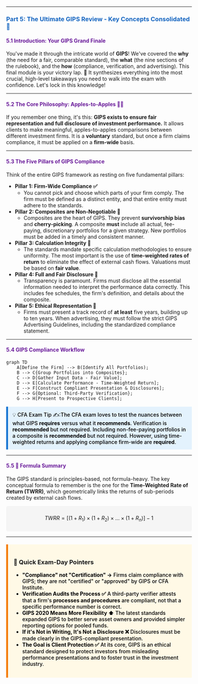 -----
### <span style="color: #1565C0;">Part 5: The Ultimate GIPS Review - Key Concepts Consolidated 🧠</span>

#### <span style="color: #6A1B9A;">5.1 Introduction: Your GIPS Grand Finale</span>

You've made it through the intricate world of <b>GIPS</b>! We've covered the <b>why</b> (the need for a fair, comparable standard), the <b>what</b> (the nine sections of the rulebook), and the <b>how</b> (compliance, verification, and advertising). This final module is your victory lap. 🏁 It synthesizes everything into the most crucial, high-level takeaways you need to walk into the exam with confidence. Let's lock in this knowledge!

-----

#### <span style="color: #6A1B9A;">5.2 The Core Philosophy: Apples-to-Apples 🍎🍏</span>

If you remember one thing, it's this: <b>GIPS exists to ensure fair representation and full disclosure of investment performance.</b> It allows clients to make meaningful, apples-to-apples comparisons between different investment firms. It is a <b>voluntary</b> standard, but once a firm claims compliance, it must be applied on a <b>firm-wide</b> basis.

-----

#### <span style="color: #6A1B9A;">5.3 The Five Pillars of GIPS Compliance</span>

Think of the entire GIPS framework as resting on five fundamental pillars:

* <b>Pillar 1: Firm-Wide Compliance ✅</b>
  * You cannot pick and choose which parts of your firm comply. The firm must be defined as a distinct entity, and that entire entity must adhere to the standards.
* <b>Pillar 2: Composites are Non-Negotiable 🧺</b>
  * Composites are the heart of GIPS. They prevent <b>survivorship bias</b> and <b>cherry-picking</b>. A composite <b>must</b> include all actual, fee-paying, discretionary portfolios for a given strategy. New portfolios must be added in a timely and consistent manner.
* <b>Pillar 3: Calculation Integrity 🧮</b>
  * The standards mandate specific calculation methodologies to ensure uniformity. The most important is the use of <b>time-weighted rates of return</b> to eliminate the effect of external cash flows. Valuations must be based on <b>fair value</b>.
* <b>Pillar 4: Full and Fair Disclosure 📄</b>
  * Transparency is paramount. Firms must disclose all the essential information needed to interpret the performance data correctly. This includes fee schedules, the firm's definition, and details about the composite.
* <b>Pillar 5: Ethical Representation 📢</b>
  * Firms must present a track record of <b>at least</b> five years, building up to ten years. When advertising, they must follow the strict GIPS Advertising Guidelines, including the standardized compliance statement.

-----

#### <span style="color: #6A1B9A;">5.4 GIPS Compliance Workflow</span>

```mermaid
graph TD
    A[Define the Firm] --> B(Identify All Portfolios);
    B --> C{Group Portfolios into Composites};
    C --> D[Gather Input Data - Fair Value];
    D --> E[Calculate Performance - Time-Weighted Return];
    E --> F[Construct Compliant Presentation & Disclosures];
    F --> G{Optional: Third-Party Verification};
    G --> H[Present to Prospective Clients];
```

<div style="background-color: #E3F2FD; border-left: 5px solid #1976D2; padding: 12px; margin: 15px 0;">
<div style="color: #000000; font-weight: 500;">
💡 CFA Exam Tip ✍️:The CFA exam loves to test the nuances between what GIPS <b>requires</b> versus what it <b>recommends</b>. Verification is <b>recommended</b> but not required. Including non-fee-paying portfolios in a composite is <b>recommended</b> but not required. However, using time-weighted returns and applying compliance firm-wide are <b>required</b>.
</div>
</div>

-----

#### <span style="color: #6A1B9A;">5.5 🧪 Formula Summary</span>

The GIPS standard is principles-based, not formula-heavy. The key conceptual formula to remember is the one for the <b>Time-Weighted Rate of Return (TWRR)</b>, which geometrically links the returns of sub-periods created by external cash flows.

<div style="background-color: #F5F5F5; padding: 10px; border-radius: 5px; margin: 10px 0;">

$$TWRR = [(1+R_1) \times (1+R_2) \times ... \times (1+R_n)] - 1$$

</div>

-----

<div style="background-color: #FFF9E6; border-left: 5px solid #F57C00; padding: 15px; margin: 20px 0;">

### 🎯 Quick Exam-Day Pointers

<div style="color: #000000; font-weight: 500;">

* <b>"Compliance" not "Certification" →</b> Firms claim compliance with GIPS; they are not "certified" or "approved" by GIPS or CFA Institute.
* <b>Verification Audits the Process ✅</b> A third-party verifier attests that a firm's <b>processes and procedures</b> are compliant, not that a specific performance number is correct.
* <b>GIPS 2020 Means More Flexibility ⬆️</b> The latest standards expanded GIPS to better serve asset owners and provided simpler reporting options for pooled funds.
* <b>If it's Not in Writing, It's Not a Disclosure ❌</b> Disclosures must be made clearly in the GIPS-compliant presentation.
* <b>The Goal is Client Protection ✅</b> At its core, GIPS is an ethical standard designed to protect investors from misleading performance presentations and to foster trust in the investment industry.

</div>
</div>